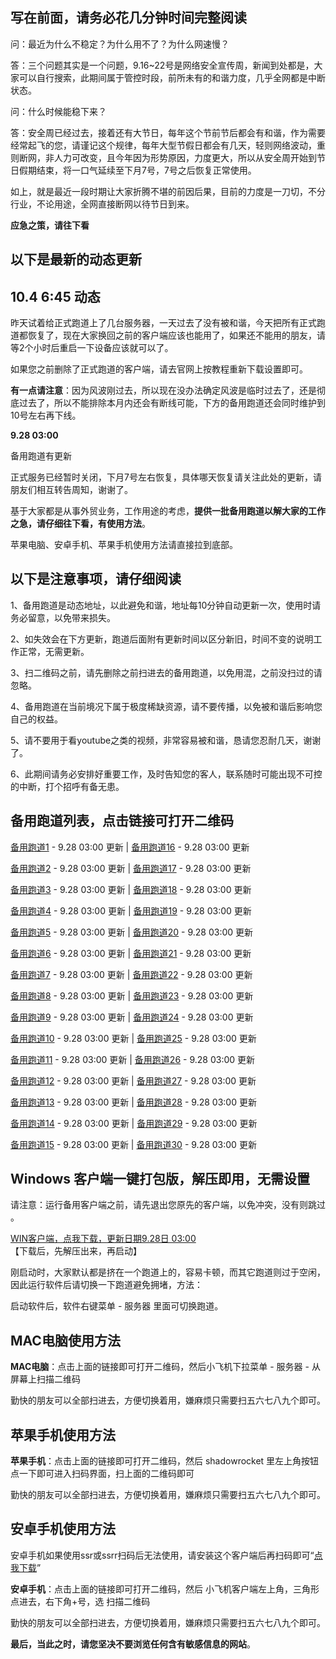 写在前面，请务必花几分钟时间完整阅读
-----

问：最近为什么不稳定？为什么用不了？为什么网速慢？

答：三个问题其实是一个问题，9.16~22号是网络安全宣传周，新闻到处都是，大家可以自行搜索，此期间属于管控时段，前所未有的和谐力度，几乎全网都是中断状态。

问：什么时候能稳下来？

答：安全周已经过去，接着还有大节日，每年这个节前节后都会有和谐，作为需要经常起飞的您，请谨记这个规律，每年大型节假日都会有几天，轻则网络波动，重则断网，非人力可改变，且今年因为形势原因，力度更大，所以从安全周开始到节日假期结束，将一口气延续至下月7号，7号之后恢复正常使用。

如上，就是最近一段时期让大家折腾不堪的前因后果，目前的力度是一刀切，不分行业，不论用途，全网直接断网以待节日到来。

**应急之策，请往下看**

以下是最新的动态更新
-----

10.4 6:45 动态
-----

昨天试着给正式跑道上了几台服务器，一天过去了没有被和谐，今天把所有正式跑道都恢复了，现在大家换回之前的客户端应该也能用了，如果还不能用的朋友，请等2个小时后重启一下设备应该就可以了。

如果您之前删除了正式跑道的客户端，请去官网上按教程重新下载设置即可。

**有一点请注意**：因为风波刚过去，所以现在没办法确定风波是临时过去了，还是彻底过去了，所以不能排除本月内还会有断线可能，下方的备用跑道还会同时维护到10号左右再下线。


**9.28 03:00**

备用跑道有更新

正式服务已经暂时关闭，下月7号左右恢复，具体哪天恢复请关注此处的更新，请朋友们相互转告周知，谢谢了。

基于大家都是从事外贸业务，工作用途的考虑，**提供一批备用跑道以解大家的工作之急，请仔细往下看，有使用方法**。

苹果电脑、安卓手机、苹果手机使用方法请直接拉到底部。

以下是注意事项，请仔细阅读
-----

1、备用跑道是动态地址，以此避免和谐，地址每10分钟自动更新一次，使用时请务必留意，以免带来损失。

2、如失效会在下方更新，跑道后面附有更新时间以区分新旧，时间不变的说明工作正常，无需更新。

3、扫二维码之前，请先删除之前扫进去的备用跑道，以免用混，之前没扫过的请忽略。

4、备用跑道在当前境况下属于极度稀缺资源，请不要传播，以免被和谐后影响您自己的权益。

5、请不要用于看youtube之类的视频，非常容易被和谐，恳请您忍耐几天，谢谢了。

6、此期间请务必安排好重要工作，及时告知您的客人，联系随时可能出现不可控的中断，打个招呼有备无患。

备用跑道列表，点击链接可打开二维码
-----

[备用跑道1](https://files.catbox.moe/0nv3pp.png "用客户端扫二维码即可完成添加")  - 9.28 03:00 更新          |          [备用跑道16](https://files.catbox.moe/mo9892.png "用客户端扫二维码即可完成添加")  - 9.28 03:00 更新

[备用跑道2](https://files.catbox.moe/ljo0ox.png "用客户端扫二维码即可完成添加")  - 9.28 03:00 更新          |          [备用跑道17](https://files.catbox.moe/zfq983.png "用客户端扫二维码即可完成添加")  - 9.28 03:00 更新

[备用跑道3](https://files.catbox.moe/901278.png "用客户端扫二维码即可完成添加")  - 9.28 03:00 更新          |          [备用跑道18](https://files.catbox.moe/dh8phk.png "用客户端扫二维码即可完成添加")  - 9.28 03:00 更新

[备用跑道4](https://files.catbox.moe/4p2vxb.png "用客户端扫二维码即可完成添加")  - 9.28 03:00 更新          |          [备用跑道19](https://files.catbox.moe/s1gn8f.png "用客户端扫二维码即可完成添加")  - 9.28 03:00 更新

[备用跑道5](https://files.catbox.moe/xq44a4.png "用客户端扫二维码即可完成添加")  - 9.28 03:00 更新          |          [备用跑道20](https://files.catbox.moe/1b1cpp.png "用客户端扫二维码即可完成添加")  - 9.28 03:00 更新

[备用跑道6](https://files.catbox.moe/kj7jah.png "用客户端扫二维码即可完成添加")  - 9.28 03:00 更新          |          [备用跑道21](https://files.catbox.moe/03atg3.png "用客户端扫二维码即可完成添加")  - 9.28 03:00 更新

[备用跑道7](https://files.catbox.moe/n8mjvx.png "用客户端扫二维码即可完成添加")  - 9.28 03:00 更新          |          [备用跑道22](https://files.catbox.moe/xcynww.png "用客户端扫二维码即可完成添加")  - 9.28 03:00 更新

[备用跑道8](https://files.catbox.moe/wh15fi.png "用客户端扫二维码即可完成添加")  - 9.28 03:00 更新          |          [备用跑道23](https://files.catbox.moe/acfav2.png "用客户端扫二维码即可完成添加")  - 9.28 03:00 更新

[备用跑道9](https://files.catbox.moe/eh2s7f.png "用客户端扫二维码即可完成添加")  - 9.28 03:00 更新          |          [备用跑道24](https://files.catbox.moe/l89ntw.png "用客户端扫二维码即可完成添加")  - 9.28 03:00 更新

[备用跑道10](https://files.catbox.moe/uu6t40.png "用客户端扫二维码即可完成添加")  - 9.28 03:00 更新          |          [备用跑道25](https://files.catbox.moe/1489sf.png "用客户端扫二维码即可完成添加")  - 9.28 03:00 更新

[备用跑道11](https://files.catbox.moe/77bf33.png "用客户端扫二维码即可完成添加")  - 9.28 03:00 更新          |          [备用跑道26](https://files.catbox.moe/jgu9f6.png "用客户端扫二维码即可完成添加")  - 9.28 03:00 更新

[备用跑道12](https://files.catbox.moe/13o9rb.png "用客户端扫二维码即可完成添加")  - 9.28 03:00 更新          |          [备用跑道27](https://files.catbox.moe/7aoquu.png "用客户端扫二维码即可完成添加")  - 9.28 03:00 更新

[备用跑道13](https://files.catbox.moe/ludo3v.png "用客户端扫二维码即可完成添加")  - 9.28 03:00 更新          |          [备用跑道28](https://files.catbox.moe/1wvphh.png "用客户端扫二维码即可完成添加")  - 9.28 03:00 更新

[备用跑道14](https://files.catbox.moe/82gddb.png "用客户端扫二维码即可完成添加")  - 9.28 03:00 更新          |          [备用跑道29](https://files.catbox.moe/1y1xph.png "用客户端扫二维码即可完成添加")  - 9.28 03:00 更新

[备用跑道15](https://files.catbox.moe/sewk50.png "用客户端扫二维码即可完成添加")  - 9.28 03:00 更新          |          [备用跑道30](https://files.catbox.moe/2ikqlc.png "用客户端扫二维码即可完成添加")  - 9.28 03:00 更新

Windows 客户端一键打包版，解压即用，无需设置
-----

请注意：运行备用客户端之前，请先退出您原先的客户端，以免冲突，没有则跳过 。

[WIN客户端，点我下载，更新日期9.28日 03:00 ](https://files.catbox.moe/auo15g.7z "点击下载")【下载后，先解压出来，再启动】

刚启动时，大家默认都是挤在一个跑道上的，容易卡顿，而其它跑道则过于空闲，因此运行软件后请切换一下跑道避免拥堵，方法：

启动软件后，软件右键菜单 - 服务器 里面可切换跑道。

MAC电脑使用方法
-----

**MAC电脑**：点击上面的链接即可打开二维码，然后小飞机下拉菜单 - 服务器 - 从屏幕上扫描二维码

勤快的朋友可以全部扫进去，方便切换着用，嫌麻烦只需要扫五六七八九个即可。


苹果手机使用方法
-----

**苹果手机**：点击上面的链接即可打开二维码，然后 shadowrocket 里左上角按钮点一下即可进入扫码界面，扫上面的二维码即可

勤快的朋友可以全部扫进去，方便切换着用，嫌麻烦只需要扫五六七八九个即可。

安卓手机使用方法
-----

安卓手机如果使用ssr或ssrr扫码后无法使用，请安装这个客户端后再扫码即可“[点我下载](https://files.catbox.moe/tycc9p.apk "点我下载")”

**安卓手机**：点击上面的链接即可打开二维码，然后 小飞机客户端左上角，三角形点进去，右下角+号，选 扫描二维码

勤快的朋友可以全部扫进去，方便切换着用，嫌麻烦只需要扫五六七八九个即可。

**最后，当此之时，请您坚决不要浏览任何含有敏感信息的网站**。
